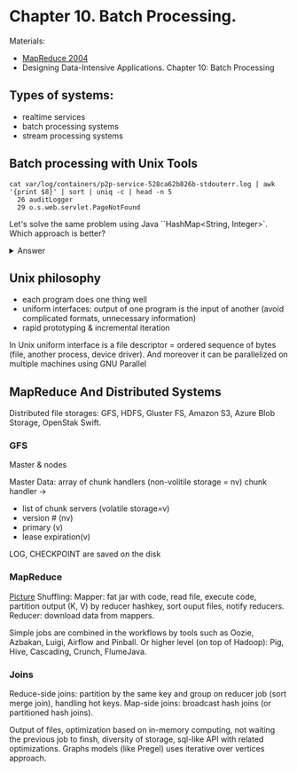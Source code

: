 # Chapter 10. Batch Processing.
Materials:
 - [MapReduce 2004](https://pdos.csail.mit.edu/6.824/papers/mapreduce.pdf)
 -  Designing Data-Intensive Applications. Chapter 10: Batch Processing

## Types of systems:
- realtime services
- batch processing systems
- stream processing systems

## Batch processing with Unix Tools
```
cat var/log/containers/p2p-service-528ca62b826b-stdouterr.log | awk '{print $8}' | sort | uniq -c | head -n 5
  26 auditLogger
  29 o.s.web.servlet.PageNotFound
```

Let's solve the same problem using Java ``HashMap<String, Integer>`. Which approach is better?
<details><summary>Answer</summary>
<p>
If data fits in the memory, then both are fine (although theoretically, hashmap is faster then sorting).
If not, then sorting via MergeSort with sequential access pattern perform well on disks. GNU coreutils spills large chunks to the disk & use all cores. 

</p>
</details>

## Unix philosophy
 - each program does one thing well
 - uniform interfaces: output of one program is the input of another (avoid complicated formats, unnecessary information)
 - rapid prototyping & incremental iteration

In Unix uniform interface is a file descriptor = ordered sequence of bytes (file, another process, device driver).
And moreover it can be parallelized on multiple machines using GNU Parallel

## MapReduce And Distributed Systems

Distributed file storages: GFS, HDFS, Gluster FS, Amazon S3, Azure Blob Storage, OpenStak Swift.
### GFS
Master & nodes

Master Data: array of chunk handlers (non-volitile storage = nv)
chunk handler -> 
  - list of chunk servers (volatile storage=v)
  - version # (nv)
  - primary (v)
  - lease expiration(v)

LOG, CHECKPOINT are saved on the disk

### MapReduce
[Picture](https://data-flair.training/blogs/wp-content/uploads/sites/2/2017/04/Map-only.png)
Shuffling:
Mapper: fat jar with code, read file, execute code, partition output (K, V) by reducer hashkey, sort ouput files, notify reducers.
Reducer: download data from mappers.

Simple jobs are combined in the workflows by tools such as Oozie, Azbakan, Luigi, Airflow and Pinball.
Or higher level (on top of Hadoop): Pig, Hive, Cascading, Crunch, FlumeJava.

### Joins
Reduce-side joins: partition by the same key and group on reducer job (sort merge join), handling hot keys.
Map-side joins: broadcast hash joins (or partitioned hash joins).


Output of files, optimization based on in-memory computing, not waiting the previous job to finsh, diversity of storage, sql-like API with related optimizations.
Graphs models (like Pregel) uses iterative over vertices approach.

